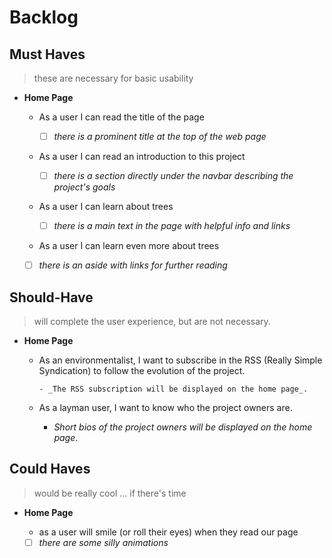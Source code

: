 # Backlog

## Must Haves

> these are necessary for basic usability

- **Home Page**

  - As a user I can read the title of the page

    - [ ] _there is a prominent title at the top of the web page_

  - As a user I can read an introduction to this project
    - [ ] _there is a section directly under the navbar describing the project's
          goals_
  - As a user I can learn about trees
    - [ ] _there is a main text in the page with helpful info and links_
  - As a user I can learn even more about trees
  - [ ] _there is an aside with links for further reading_

## Should-Have

> will complete the user experience, but are not necessary.

- **Home Page**

  - As an environmentalist, I want to subscribe in the RSS (Really Simple
    Syndication) to follow the evolution of the project.

        - _The RSS subscription will be displayed on the home page_.

  - As a layman user, I want to know who the project owners are.

    - _Short bios of the project owners will be displayed on the home page_.

## Could Haves

> would be really cool ... if there's time

- **Home Page**

  - as a user will smile (or roll their eyes) when they read our page
  - [ ] _there are some silly animations_
